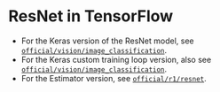 # ResNet in TensorFlow

* For the Keras version of the ResNet model, see
  [`official/vision/image_classification`](../vision/image_classification).
* For the Keras custom training loop version, also see
  [`official/vision/image_classification`](../vision/image_classification).
* For the Estimator version, see [`official/r1/resnet`](../r1/resnet).
